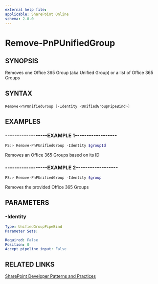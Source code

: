 ```yaml
---
external help file:
applicable: SharePoint Online
schema: 2.0.0
---
```

# Remove-PnPUnifiedGroup

## SYNOPSIS
Removes one Office 365 Group (aka Unified Group) or a list of Office 365 Groups

## SYNTAX 

### 
```powershell
Remove-PnPUnifiedGroup [-Identity <UnifiedGroupPipeBind>]
```

## EXAMPLES

### ------------------EXAMPLE 1------------------
```powershell
PS:> Remove-PnPUnifiedGroup -Identity $groupId
```

Removes an Office 365 Groups based on its ID

### ------------------EXAMPLE 2------------------
```powershell
PS:> Remove-PnPUnifiedGroup -Identity $group
```

Removes the provided Office 365 Groups

## PARAMETERS

### -Identity


```yaml
Type: UnifiedGroupPipeBind
Parameter Sets: 

Required: False
Position: 0
Accept pipeline input: False
```

## RELATED LINKS

[SharePoint Developer Patterns and Practices](http://aka.ms/sppnp)